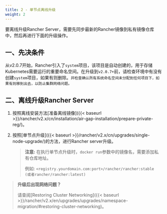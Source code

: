 ```yaml
---
title: 2 - 单节点离线升级
weight: 2
---
```


要离线升级Rancher Server，需要先同步最新的Rancher镜像到私有镜像仓库中，然后再进行下面的升级操作。

## 一、先决条件

从v2.0.7开始，Rancher引入了`system`项目，该项目是自动创建的，用于存储Kubernetes需要运行的重要命名空间。在升级到`v2.0.7+`前，请检查环境中有没有创建`system`项目，如果有则删除。`并检查确认所有系统命名空间未分配到任何项目下，如果有则移到出去，以防止集群网络问题。`

## 二、离线升级Rancher Server

1. 按照离线安装方法[准备离线镜像]({{< baseurl >}}/rancher/v2.x/cn/installation/air-gap-installation/prepare-private-reg/)。

2. 按照[单节点升级]({{< baseurl >}}/rancher/v2.x/cn/upgrades/single-node-upgrade/)的方法，进行Rancher server升级。

    >**注意:** 在执行单节点升级时，`docker run`参数中的镜像名，需要添加私有仓库地址。
    >
    > 例如: `<registry.yourdomain.com:port>/rancher/rancher:stable (或者rancher/rancher:latest)`

>**升级后出现网络问题？**
>
> 请查阅[Restoring Cluster Networking]({{< baseurl >}}/rancher/v2.x/en/upgrades/upgrades/namespace-migration/#restoring-cluster-networking)。
